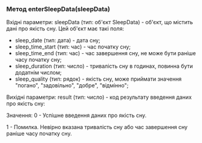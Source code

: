 ### Метод enterSleepData(sleepData)

Вхідні параметри:
sleepData (тип: об'єкт SleepData) - об'єкт, що містить дані про якість сну. Цей об'єкт має такі поля:

- sleep_date (тип: дата) - дата сну;
- sleep_time_start (тип: час) - час початку сну;
- sleep_time_end (тип: час) - час завершення сну, не може бути раніше часу початку сну;
- sleep_duration (тип: число) - тривалість сну в годинах, повинна бути додатнім числом;
- sleep_quality (тип: рядок) - якість сну, може приймати значення "погано", "задовільно", "добре", "відмінно";

Вихідні параметри:
result (тип: число) - код результату введення даних про якість сну:

Значення:
0 - Успішне введення даних про якість сну.

1 - Помилка. Невірно вказана тривалість сну або час завершення сну раніше часу початку сну.
